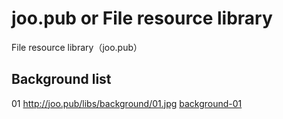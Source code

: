 # joo.pub or File resource library
 File resource library（joo.pub）
 
## Background list
01 http://joo.pub/libs/background/01.jpg [background-01](http://joo.pub/libs/background/01.jpg)
